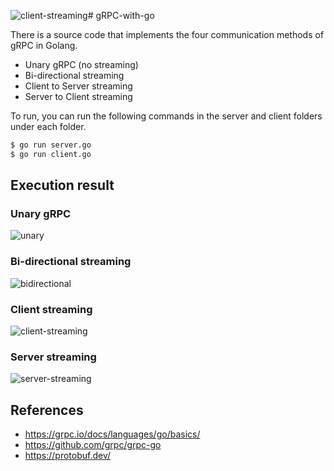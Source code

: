 ![client-streaming](https://github.com/dusdjhyeon/gRPC-with-go/assets/73868703/d0e30bfa-6961-4755-94c1-f590689043bc)# gRPC-with-go

There is a source code that implements the four communication methods of gRPC in Golang.
- Unary gRPC (no streaming)
- Bi-directional streaming
- Client to Server streaming
- Server to Client streaming

To run, you can run the following commands in the server and client folders under each folder.
```bash
$ go run server.go
$ go run client.go
```

## Execution result
### Unary gRPC
![unary](https://github.com/dusdjhyeon/gRPC-with-go/assets/73868703/fa75c99c-9ecd-4d07-b977-aefb684195ac)


### Bi-directional streaming
![bidirectional](https://github.com/dusdjhyeon/gRPC-with-go/assets/73868703/ae9a712c-285e-475f-aa74-096b51344d76)


### Client streaming
![client-streaming](https://github.com/dusdjhyeon/gRPC-with-go/assets/73868703/2a75014a-41a6-4172-a04e-75cd89d1caf1)


### Server streaming
![server-streaming](https://github.com/dusdjhyeon/gRPC-with-go/assets/73868703/496a0a8e-ddad-40e4-9863-1f1ff9162f39)


## References
- https://grpc.io/docs/languages/go/basics/
- https://github.com/grpc/grpc-go
- https://protobuf.dev/

